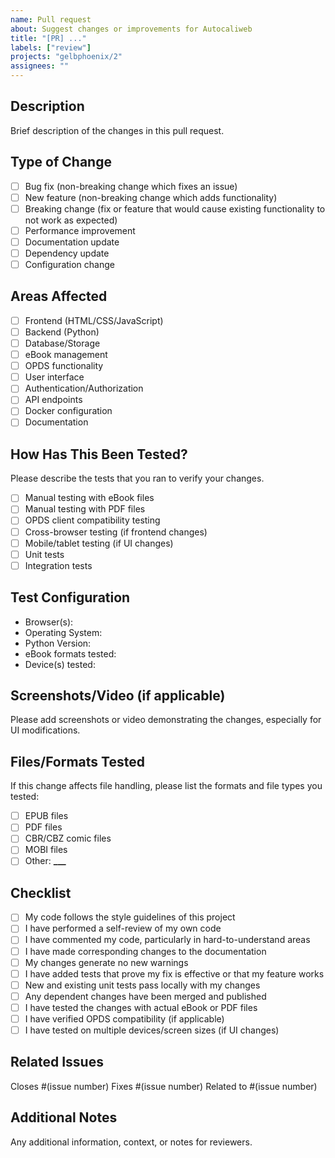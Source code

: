 ```yaml
---
name: Pull request
about: Suggest changes or improvements for Autocaliweb
title: "[PR] ..."
labels: ["review"]
projects: "gelbphoenix/2"
assignees: ""
---
```


## Description

Brief description of the changes in this pull request.

## Type of Change

- [ ] Bug fix (non-breaking change which fixes an issue)
- [ ] New feature (non-breaking change which adds functionality)
- [ ] Breaking change (fix or feature that would cause existing functionality to not work as expected)
- [ ] Performance improvement
- [ ] Documentation update
- [ ] Dependency update
- [ ] Configuration change

## Areas Affected

- [ ] Frontend (HTML/CSS/JavaScript)
- [ ] Backend (Python)
- [ ] Database/Storage
- [ ] eBook management
- [ ] OPDS functionality
- [ ] User interface
- [ ] Authentication/Authorization
- [ ] API endpoints
- [ ] Docker configuration
- [ ] Documentation

## How Has This Been Tested?

Please describe the tests that you ran to verify your changes.

- [ ] Manual testing with eBook files
- [ ] Manual testing with PDF files
- [ ] OPDS client compatibility testing
- [ ] Cross-browser testing (if frontend changes)
- [ ] Mobile/tablet testing (if UI changes)
- [ ] Unit tests
- [ ] Integration tests

## Test Configuration

- Browser(s):
- Operating System:
- Python Version:
- eBook formats tested:
- Device(s) tested:

## Screenshots/Video (if applicable)

Please add screenshots or video demonstrating the changes, especially for UI modifications.

## Files/Formats Tested

If this change affects file handling, please list the formats and file types you tested:

- [ ] EPUB files
- [ ] PDF files
- [ ] CBR/CBZ comic files
- [ ] MOBI files
- [ ] Other: ****\_\_\_****

## Checklist

- [ ] My code follows the style guidelines of this project
- [ ] I have performed a self-review of my own code
- [ ] I have commented my code, particularly in hard-to-understand areas
- [ ] I have made corresponding changes to the documentation
- [ ] My changes generate no new warnings
- [ ] I have added tests that prove my fix is effective or that my feature works
- [ ] New and existing unit tests pass locally with my changes
- [ ] Any dependent changes have been merged and published
- [ ] I have tested the changes with actual eBook or PDF files
- [ ] I have verified OPDS compatibility (if applicable)
- [ ] I have tested on multiple devices/screen sizes (if UI changes)

## Related Issues

Closes #(issue number)
Fixes #(issue number)
Related to #(issue number)

## Additional Notes

Any additional information, context, or notes for reviewers.
